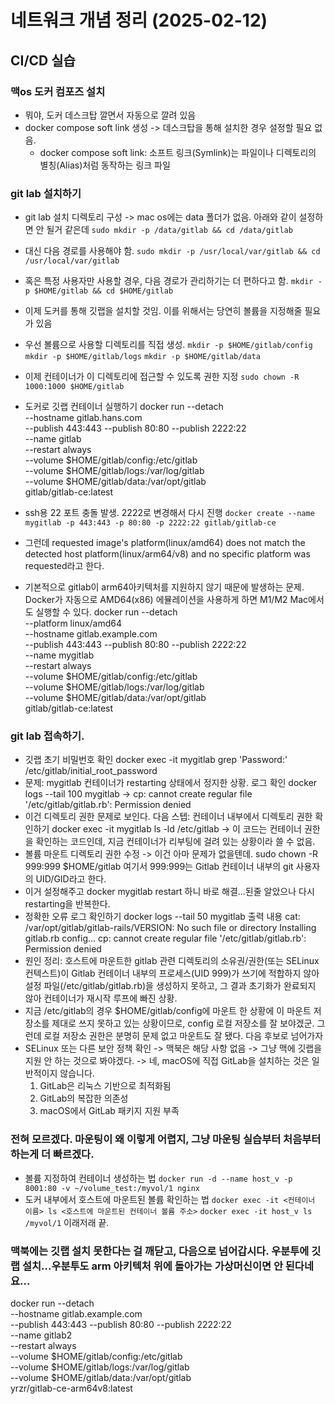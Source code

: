 # 네트워크 개념 정리 (2025-02-12)

## CI/CD 실습

### 맥os 도커 컴포즈 설치
- 뭐야, 도커 데스크탑 깔면서 자동으로 깔려 있음
- docker compose soft link 생성 -> 데스크탑을 통해 설치한 경우 설정할 필요 없음.
    - docker compose soft link: 소프트 링크(Symlink)는 파일이나 디렉토리의 별칭(Alias)처럼 동작하는 링크 파일

### git lab 설치하기
- git lab 설치 디렉토리 구성 -> mac os에는 data 폴더가 없음. 아래와 같이 설정하면 안 될거 같은데
    `sudo mkdir -p /data/gitlab && cd /data/gitlab`
- 대신 다음 경로를 사용해야 함.
    `sudo mkdir -p /usr/local/var/gitlab && cd /usr/local/var/gitlab`
- 혹은 특정 사용자만 사용할 경우, 다음 경로가 관리하기는 더 편하다고 함.
    `mkdir -p $HOME/gitlab && cd $HOME/gitlab`
- 이제 도커를 통해 깃랩을 설치할 것임. 이를 위해서는 당연히 볼륨을 지정해줄 필요가 있음
- 우선 볼륨으로 사용할 디렉토리를 직접 생성.
    `mkdir -p $HOME/gitlab/config`
    `mkdir -p $HOME/gitlab/logs`
    `mkdir -p $HOME/gitlab/data`
- 이제 컨테이너가 이 디렉토리에 접근할 수 있도록 권한 지정
    `sudo chown -R 1000:1000 $HOME/gitlab`
- 도커로 깃랩 컨테이너 실행하기
docker run --detach \
  --hostname gitlab.hans.com \
  --publish 443:443 --publish 80:80 --publish 2222:22 \
  --name gitlab \
  --restart always \
  --volume $HOME/gitlab/config:/etc/gitlab \
  --volume $HOME/gitlab/logs:/var/log/gitlab \
  --volume $HOME/gitlab/data:/var/opt/gitlab \
  gitlab/gitlab-ce:latest

- ssh용 22 포트 충돌 발생. 2222로 변경해서 다시 진행
`docker create --name mygitlab -p 443:443 -p 80:80 -p 2222:22 gitlab/gitlab-ce`
- 그런데 requested image's platform(linux/amd64) does not match the detected host platform(linux/arm64/v8) and no specific platform was requested라고 한다. 
- 기본적으로 gitlab이 arm64아키텍처를 지원하지 않기 때문에 발생하는 문제. Docker가 자동으로 AMD64(x86) 에뮬레이션을 사용하게 하면 M1/M2 Mac에서도 실행할 수 있다.
docker run --detach \
  --platform linux/amd64 \
  --hostname gitlab.example.com \
  --publish 443:443 --publish 80:80 --publish 2222:22 \
  --name mygitlab \
  --restart always \
  --volume $HOME/gitlab/config:/etc/gitlab \
  --volume $HOME/gitlab/logs:/var/log/gitlab \
  --volume $HOME/gitlab/data:/var/opt/gitlab \
  gitlab/gitlab-ce:latest

### git lab 접속하기.
- 깃랩 초기 비밀번호 확인
docker exec -it mygitlab grep 'Password:' /etc/gitlab/initial_root_password
- 문제: mygitlab 컨테이너가 restarting 상태에서 정지한 상황. 로그 확인
docker logs --tail 100 mygitlab
-> cp: cannot create regular file '/etc/gitlab/gitlab.rb': Permission denied
- 이건 디렉토리 권한 문제로 보인다. 다음 스텝: 컨테이너 내부에서 디렉토리 권한 확인하기
docker exec -it mygitlab ls -ld /etc/gitlab
-> 이 코드는 컨테이너 권한을 확인하는 코드인데, 지금 컨테이너가 리부팅에 걸려 있는 상황이라 쓸 수 없음.
- 볼륨 마운트 디렉토리 권한 수정 -> 이건 아마 문제가 없을텐데. 
sudo chown -R 999:999 $HOME/gitlab 여기서 999:999는 Gitlab 컨테이너 내부의 git 사용자의 UID/GID라고 한다.
- 이거 설정해주고 docker mygitlab restart 하니 바로 해결...된줄 알았으나 다시 restarting을 반복한다.
- 정확한 오류 로그 확인하기
docker logs --tail 50 mygitlab
출력 내용
cat: /var/opt/gitlab/gitlab-rails/VERSION: No such file or directory
Installing gitlab.rb config...
cp: cannot create regular file '/etc/gitlab/gitlab.rb': Permission denied
- 원인 정리: 호스트에 마운트한 gitlab 관련 디렉토리의 소유권/권한(또는 SELinux 컨텍스트)이 Gitlab 컨테이너 내부의 프로세스(UID 999)가 쓰기에 적합하지 않아 설정 파일(/etc/gitlab/gitlab.rb)을 생성하지 못하고, 그 결과 초기화가 완료되지 않아 컨테이너가 재시작 루프에 빠진 상황.
- 지금 /etc/gitlab의 경우 $HOME/gitlab/config에 마운트 한 상황에 이 마운트 저장소를 제대로 쓰지 못하고 있는 상황이므로, config 로컬 저장소를 잘 보야겠군. 그런데 로컬 저장소 권한은 분명히 문제 없고 마운트도 잘 됐다. 다음 후보로 넘어가자
- SELinux 또는 다른 보안 정책 확인 -> 맥북은 해당 사항 없음
-> 그냥 맥에 깃랩을 지원 안 하는 것으로 봐야겠다.
-> 네, macOS에 직접 GitLab을 설치하는 것은 일반적이지 않습니다.
	1.	GitLab은 리눅스 기반으로 최적화됨
    2.	GitLab의 복잡한 의존성
	3.	macOS에서 GitLab 패키지 지원 부족

### 전혀 모르겠다. 마운팅이 왜 이렇게 어렵지, 그냥 마운팅 실습부터 처음부터 하는게 더 빠르겠다.
- 볼륨 지정하여 컨테이너 생성하는 법
`docker run -d --name host_v -p 8001:80 -v ~/volume_test:/myvol/1 nginx`
- 도커 내부에서 호스트에 마운트된 볼륨 확인하는 법
`docker exec -it <컨테이너 이름> ls <호스트에 마운트된 컨테이너 볼륨 주소>`
`docker exec -it host_v ls /myvol/1`
이래저래 끝.

### 맥북에는 깃랩 설치 못한다는 걸 깨닫고, 다음으로 넘어갑시다. 우분투에 깃랩 설치...우분투도 arm 아키텍처 위에 돌아가는 가상머신이면 안 된다네요...

docker run --detach \
  --hostname gitlab.example.com \
  --publish 443:443 --publish 80:80 --publish 2222:22 \
  --name gitlab2 \
  --restart always \
  --volume $HOME/gitlab/config:/etc/gitlab \
  --volume $HOME/gitlab/logs:/var/log/gitlab \
  --volume $HOME/gitlab/data:/var/opt/gitlab \
  yrzr/gitlab-ce-arm64v8:latest